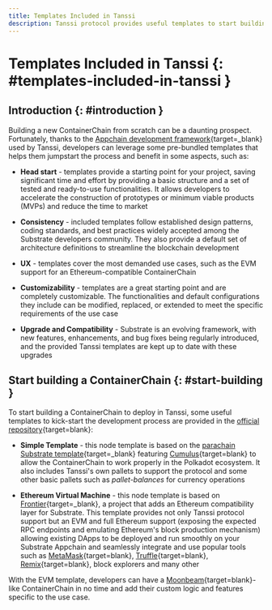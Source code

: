 ```yaml
---
title: Templates Included in Tanssi
description: Tanssi protocol provides useful templates to start building your Appchain, including a ready-to-use EVM template for Ethereum compatibility.
---
```


# Templates Included in Tanssi {: #templates-included-in-tanssi } 

## Introduction {: #introduction } 

Building a new ContainerChain from scratch can be a daunting prospect. Fortunately, thanks to the [Appchain development framework](/learn/framework/overview){target=_blank} used by Tanssi,  developers can leverage some pre-bundled templates that helps them jumpstart the process and benefit in some aspects, such as:

- **Head start** - templates provide a starting point for your project, saving significant time and effort by providing a basic structure and a set of tested and ready-to-use functionalities. It allows developers to accelerate the construction of prototypes or minimum viable products (MVPs) and reduce the time to market

- **Consistency** - included templates follow established design patterns, coding standards, and best practices widely accepted among the Substrate developers community. They also provide a default set of architecture definitions to streamline the blockchain development

- **UX** - templates cover the most demanded use cases, such as the EVM support for an Ethereum-compatible ContainerChain

- **Customizability** - templates are a great starting point and are completely customizable. The functionalities and default configurations they include can be modified, replaced, or extended to meet the specific requirements of the use case

- **Upgrade and Compatibility** - Substrate is an evolving framework, with new features, enhancements, and bug fixes being regularly introduced, and the provided Tanssi templates are kept up to date with these upgrades

## Start building a ContainerChain {: #start-building } 

To start building a ContainerChain to deploy in Tanssi, some useful templates to kick-start the development process are provided in the [official repository](https://github.com/moondance-labs/tanssi){target=blank}:

- **Simple Template** - this node template is based on the [parachain Substrate template](https://github.com/substrate-developer-hub/substrate-parachain-template){target=_blank} featuring [Cumulus](https://github.com/paritytech/cumulus/){target=blank} to allow the ContainerChain to work properly in the Polkadot ecosystem. It also includes Tanssi's own pallets to support the protocol and some other basic pallets such as *pallet-balances* for currency operations

- **Ethereum Virtual Machine** - this node template is based on [Frontier](https://github.com/paritytech/frontier){target=_blank}, a project that adds an Ethereum compatibility layer for Substrate. This template provides not only Tanssi protocol support but an EVM and full Ethereum support (exposing the expected RPC endpoints and emulating Ethereum's block production mechanism) allowing existing DApps to be deployed and run smoothly on your Substrate Appchain and seamlessly integrate and use popular tools such as [MetaMask](https://metamask.io){target=blank}, [Truffle](https://trufflesuite.com){target=blank}, [Remix](https://remix.ethereum.org){target=blank}, block explorers and many other

With the EVM template, developers can have a [Moonbeam](https://moonbeam.network){target=blank}-like ContainerChain in no time and add their custom logic and features specific to the use case.
